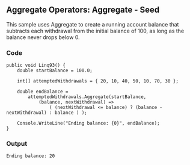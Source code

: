 ## Aggregate Operators: Aggregate - Seed ##

This sample uses Aggregate to create a running account balance that subtracts each withdrawal from the initial balance of 100, as long as the balance never drops below 0.

### Code ###

```
public void Linq93() {
    double startBalance = 100.0;
    
    int[] attemptedWithdrawals = { 20, 10, 40, 50, 10, 70, 30 };
    
    double endBalance = 
        attemptedWithdrawals.Aggregate(startBalance,
            (balance, nextWithdrawal) =>
                ( (nextWithdrawal <= balance) ? (balance - nextWithdrawal) : balance ) );
    
    Console.WriteLine("Ending balance: {0}", endBalance);
}

```

### Output ###

```
Ending balance: 20
```
